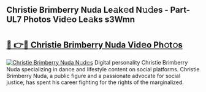 ## Christie Brimberry Nuda Le𝚊k𝚎d N𝚞𝚍es - Part-UL7 Photos Vid𝚎o Le𝚊ks s3Wmn

# <h2><a href="http://fbea864.evod.top/?m=Christie+Brimberry+Nuda">🔗 👉🔴 Christie Brimberry Nuda Vid𝚎o Ph𝚘t𝚘s</a></h2>

[![Christie Brimberry Nuda N𝚞d𝚎s](https://i.imgur.com/8V9OHl7.gif)](http://fbea864.evod.top/?m=Christie+Brimberry+Nuda)
Digital personality Christie Brimberry Nuda specializing in dance and lifestyle content on social platforms. Christie Brimberry Nuda, a public figure and a passionate advocate for social justice, has spent his career fighting for the rights of the marginalized. 
